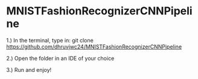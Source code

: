 # MNISTFashionRecognizerCNNPipeline

1.) In the terminal, type in: git clone https://github.com/dhruvjwc24/MNISTFashionRecognizerCNNPipeline

2.) Open the folder in an IDE of your choice

3.) Run and enjoy!


